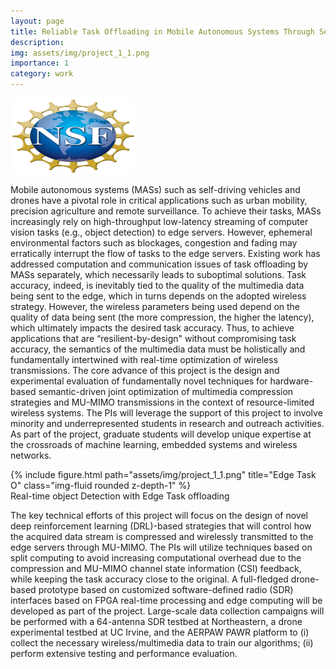 ```yaml
---
layout: page
title: Reliable Task Offloading in Mobile Autonomous Systems Through Semantic MU-MIMO Control
description:
img: assets/img/project_1_1.png
importance: 1
category: work
---
```

<style>
.cats {
  width: 200px;
  height: 121px;
}
</style>
<img src="/assets/img/NSF.png" class="cats" alt="Photo of 3 cats">


Mobile autonomous systems (MASs) such as self-driving vehicles and drones have a pivotal role in critical applications such as urban mobility, precision agriculture and remote surveillance. To achieve their tasks, MASs increasingly rely on high-throughput low-latency streaming of computer vision tasks (e.g., object detection) to edge servers. However, ephemeral environmental factors such as blockages, congestion and fading may erratically interrupt the flow of tasks to the edge servers. Existing work has addressed computation and communication issues of task offloading by MASs separately, which necessarily leads to suboptimal solutions. Task accuracy, indeed, is inevitably tied to the quality of the multimedia data being sent to the edge, which in turns depends on the adopted wireless strategy. However, the wireless parameters being used depend on the quality of data being sent (the more compression, the higher the latency), which ultimately impacts the desired task accuracy. Thus, to achieve applications that are “resilient-by-design" without compromising task accuracy, the semantics of the multimedia data must be holistically and fundamentally intertwined with real-time optimization of wireless transmissions. The core advance of this project is the design and experimental evaluation of fundamentally novel techniques for hardware-based semantic-driven joint optimization of multimedia compression strategies and MU-MIMO transmissions in the context of resource-limited wireless systems. The PIs will leverage the support of this project to involve minority and underrepresented students in research and outreach activities. As part of the project, graduate students will develop unique expertise at the crossroads of machine learning, embedded systems and wireless networks.

<div class="row">
    <div class="col-sm mt-3 mt-md-0">
        {% include figure.html path="assets/img/project_1_1.png" title="Edge Task O" class="img-fluid rounded z-depth-1" %}
    </div>
</div>
<div class="caption">
    Real-time object Detection with Edge Task offloading
</div>

The key technical efforts of this project will focus on the design of novel deep reinforcement learning (DRL)-based strategies that will control how the acquired data stream is compressed and wirelessly transmitted to the edge servers through MU-MIMO. The PIs will utilize techniques based on split computing to avoid increasing computational overhead due to the compression and MU-MIMO channel state information (CSI) feedback, while keeping the task accuracy close to the original. A full-fledged drone-based prototype based on customized software-defined radio (SDR) interfaces based on FPGA real-time processing and edge computing will be developed as part of the project. Large-scale data collection campaigns will be performed with a 64-antenna SDR testbed at Northeastern, a drone experimental testbed at UC Irvine, and the AERPAW PAWR platform to (i) collect the necessary wireless/multimedia data to train our algorithms; (ii) perform extensive testing and performance evaluation.

